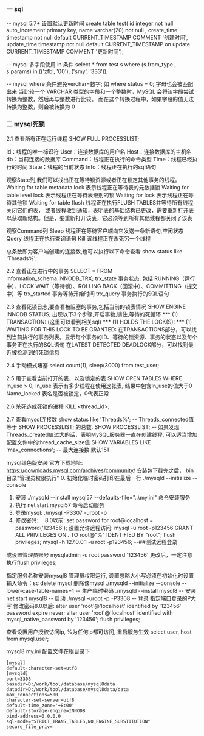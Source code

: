 ### 一 sql
-- mysql 5.7+ 设置默认更新时间
create table test(
id integer not null auto_increment primary key,
name varchar(20) not null ,
create_time timestamp not null default CURRENT_TIMESTAMP COMMENT '创建时间',
update_time timestamp not null default CURRENT_TIMESTAMP on update CURRENT_TIMESTAMP COMMENT '更新时间');

-- mysql 多字段使用 in 条件
select * from test s where (s.from_type , s.params) in (('zfb', '00'), ('smy', '333'));

-- mysql where 条件避免verchar=数字; 如 where status = 0; 字母也会被匹配出来
当比较一个 VARCHAR 类型的字段和一个整数时，MySQL 会将该字段尝试转换为整数，然后再与整数进行比较。
而在这个转换过程中，如果字段的值无法转换为整数，则会被转换为 0 

### 二 mysql死锁
2.1 查看所有正在运行线程
SHOW FULL PROCESSLIST;

Id：线程的唯一标识符
User：连接数据库的用户名
Host：连接数据库的主机名
db：当前连接的数据库
Command：线程正在执行的命令类型
Time：线程已经执行的时间
State：线程的当前状态
Info：线程正在执行的sql语句

观察State列,我们可以找出正在等待锁资源或者正在锁定其他事务的线程。
Waiting for table metadata lock 表示线程正在等待表的元数据锁
Waiting for table level lock 表示线程正在等待表级别的锁
Waiting for lock 表示线程正在等待其他锁
Waiting for table flush 线程正在执行FLUSH TABLES并等待所有线程关闭它们的表，
或者线程收到通知，表明表的基础结构已更改，需要重新打开表以获取新结构。但是，要重新打开该表，它必须等到所有其他线程都关闭了该表

观察Command列
Sleep 线程正在等待客户端向它发送一条新语句,空闲状态
Query 线程正在执行查询语句
Kill 该线程正在杀死另一个线程

总条数即为客户端创建的连接数,也可以执行以下命令查看
show status like 'Threads%';

2.2 查看正在进行中的事务
SELECT * FROM information_schema.INNODB_TRX;
trx_state   事务状态, 包括 RUNNING（运行中）、LOCK WAIT（等待锁）、ROLLING BACK（回滚中）、COMMITTING（提交中）等
trx_started 事务等待开始时间
trx_query   事务执行的SQL语句

2.3 查看死锁日志,要查看被阻塞的事务,包括当前的锁表情况
SHOW ENGINE INNODB STATUS;
出现以下3个步骤,开启事物,锁住,等待的死循环
*** (1) TRANSACTION: (这里可以看到相关sql)
*** (1) HOLDS THE LOCK(S):
*** (1) WAITING FOR THIS LOCK TO BE GRANTED:
在TRANSACTIONS部分，可以找到当前执行的事务列表。显示每个事务的ID、等待的锁资源、事务的状态以及每个事务正在执行的SQL语句
在LATEST DETECTED DEADLOCK部分，可以找到最近被检测到的死锁信息

2.4 手动模式堵塞
select count(1), sleep(3000) from test_user;

2.5 用于查看当前打开的表，以及锁定的表
SHOW OPEN TABLES WHERE In_use > 0;
In_use 表示有多少线程在使用这张表, 结果中包含In_use的值大于0
Name_locked 表名是否被锁定，0代表正常

2.6 杀死造成死锁的进程
KILL <thread_id>;

2.7 查看mysql连接数
show status like 'Threads%'; -- Threads_connected值等于 SHOW PROCESSLIST; 的总数. 
SHOW PROCESSLIST;
-- 如果发现Threads_created值过大的话，表明MySQL服务器一直在创建线程, 可以适当增加配置文件中的thread_cache_size值
SHOW VARIABLES LIKE 'max_connections'; -- 最大连接数 默认151

mysql绿色版安装
官方下载地址: https://downloads.mysql.com/archives/community/
安装包下载完之后，
bin目录"管理员权限执行"
0. 初始化临时密码打印在最后一行 ./mysqld --initialize --console
1. 安装 ./mysqld --install mysql57 --defaults-file="..\my.ini" 命令安装服务
2. 执行 net start mysql57 命令启动服务
3. 登录mysql: ./mysql -P3307 -uroot -p
4. 修改密码:　
8.0以前: set password for root@localhost = password('123456');
设置允许远程访问:
mysql -u root -p123456
GRANT ALL PRIVILEGES ON *.* TO root@"%" IDENTIFIED BY "root";
flush privileges;
mysql -h 127.0.0.1 -u root -p123456;   --##测试远程登录

或设置管理员账号 mysqladmin -u root password '123456'
更改后，一定注意执行flush privileges;


指定服务名称安装mysql8 管理员权限运行, 设置忽略大小写必须在初始化时设置
输入命令：sc delete mysql 删除该mysql
./mysqld --initialize --console --lower-case-table-names=1   -- 生产临时密码
./mysqld --install mysql8  -- 安装
net start mysql8  -- 启动
./mysql -uroot -p -P3308 -- 登录 指定端口登录的P大写
修改密码8.0以后:
alter user 'root'@'localhost' identified by '123456' password expire never;
alter user 'root'@'localhost' identified with mysql_native_password by '123456';
flush privileges;

查看设置用户授权访问ip, %为任何ip都可访问, 重启服务生效
select user, host from mysql.user;


mysql8 my.ini 配置文件在根目录下 
```aidl
[mysql]
default-character-set=utf8
[mysqld]
port=3308
basedir=D:/work/tool/database/mysql8data
datadir=D:/work/tool/database/mysql8data/data
max_connections=500
character-set-server=utf8
default-time_zone='+8:00'
default-storage-engine=INNODB
bind-address=0.0.0.0
sql-mode="STRICT_TRANS_TABLES,NO_ENGINE_SUBSTITUTION"
secure_file_priv=
```


